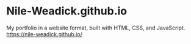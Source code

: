 # Nile-Weadick.github.io
My portfolio in a website format, built with HTML, CSS, and JavaScript. https://nile-weadick.github.io/
